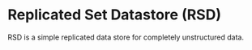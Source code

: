 Replicated Set Datastore (RSD)
==============================

RSD is a simple replicated data store for completely unstructured data.
